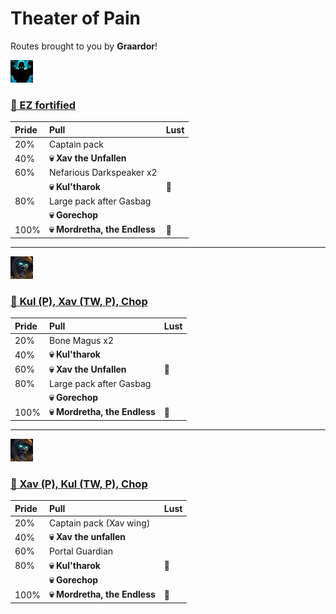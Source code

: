 # Theater of Pain


Routes brought to you by **Graardor**!



![Fortified](../__media/fortified.png)

### [📌 EZ fortified](https://raw.githubusercontent.com/holicron/Routes/main/Theater%20of%20Pain/EZ%20Fortified.txt)

| Pride | Pull | Lust |
| :-- | :-- | :-- |
| 20%  | Captain pack | |
| 40% | **💀 Xav the Unfallen** | |
| 60%  | Nefarious Darkspeaker x2 | |
|   | **💀 Kul'tharok** | 💢 |
| 80% | Large pack after Gasbag | |
| |  **💀 Gorechop** | |
| 100% | **💀 Mordretha, the Endless** | 💢 |

---


![Tyrannical](../__media/tyrannical.png)

### [📌 Kul (P), Xav (TW, P), Chop](https://raw.githubusercontent.com/holicron/Routes/main/Theater%20of%20Pain/Kul%20(P)%2C%20Xav%20(TW%2C%20P)%2C%20Chop.txt)

| Pride | Pull | Lust |
| :-- | :-- | :-- |
| 20% | Bone Magus x2 | |
| 40% | **💀 Kul'tharok** | |
| 60% | **💀 Xav the Unfallen** | 💢 |
| 80% | Large pack after Gasbag | |
| |  **💀 Gorechop** | |
| 100% | **💀 Mordretha, the Endless** | 💢 |

---

![Tyrannical](../__media/tyrannical.png)

### [📌 Xav (P), Kul (TW, P), Chop](https://raw.githubusercontent.com/holicron/Routes/main/Theater%20of%20Pain/Xav%20(P)%2C%20Kul%20(TW%2C%20P)%2C%20Chop.txt)

| Pride | Pull | Lust |
| :-- | :-- | :-- |
| 20%  | Captain pack (Xav wing) | |
| 40%  | **💀 Xav the unfallen** | |
| 60%  | Portal Guardian | |
| 80%  | **💀 Kul'tharok** | 💢 |
| |  **💀 Gorechop** | |
| 100% | **💀 Mordretha, the Endless** | 💢 |
